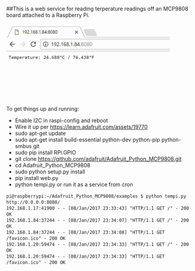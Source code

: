 

##This is a web service for reading terperature readings off an MCP9808
board attached to a Raspberry Pi.  

![alt tag](https://raw.githubusercontent.com/hasherati/tempi/master/annimation.gif)

To get things up and running:

* Enable I2C in raspi-config and reboot
* Wire it up per https://learn.adafruit.com/assets/19770
* sudo apt-get update
* sudo apt-get install build-essential python-dev python-pip python-smbus git
* sudo pip install RPi.GPIO
* git clone https://github.com/adafruit/Adafruit_Python_MCP9808.git
* cd Adafruit_Python_MCP9808
* sudo python setup.py install
* pip install web.py
* python tempi.py or run it as a service from cron

```
pi@raspberrypi:~/Adafruit_Python_MCP9808/examples $ python tempi.py
http://0.0.0.0:8080/
192.168.1.17:41900 - - [08/Jan/2017 23:33:43] "HTTP/1.1 GET /" - 200 OK
192.168.1.84:37244 - - [08/Jan/2017 23:34:07] "HTTP/1.1 GET /" - 200 OK
192.168.1.84:37244 - - [08/Jan/2017 23:34:08] "HTTP/1.1 GET /favicon.ico" - 200 OK
192.168.1.20:59474 - - [08/Jan/2017 23:34:33] "HTTP/1.1 GET /" - 200 OK
192.168.1.20:59474 - - [08/Jan/2017 23:34:33] "HTTP/1.1 GET /favicon.ico" - 200 OK
```
